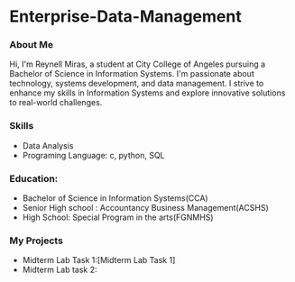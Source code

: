 # Enterprise-Data-Management

### About Me
Hi, I'm Reynell Miras, a student at City College of Angeles pursuing a Bachelor of Science in Information Systems. I'm passionate about technology, systems development, and data management. I strive to enhance my skills in Information Systems and explore innovative solutions to real-world challenges.
### Skills
- Data Analysis
- Programing Language: c, python, SQL

### Education:
- Bachelor of Science in Information Systems(CCA)
- Senior High school : Accountancy Business Management(ACSHS)
- High School: Special Program in the arts(FGNMHS)
### My Projects
- Midterm Lab Task 1:[Midterm Lab Task 1]
- Midterm Lab task 2:

